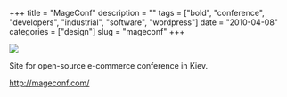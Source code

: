 +++
title = "MageConf"
description = ""
tags = ["bold", "conference", "developers", "industrial", "software", "wordpress"]
date = "2010-04-08"
categories = ["design"]
slug = "mageconf"
+++


 

  <div id="screens-thumbs" class="clearfix">
    <div class="txt-center" id="design-submission"><a href="http://mageconf.com/"><img id='bluga-thumbnail-2351' class='bluga-thumbnail large' src='//media.konigi.com/bluga/
wt4bbe34bcc2f30_large.jpg'/></a></div>  
  </div>   
<p>Site for open-source e-commerce conference in Kiev.</p>

<p><a href="http://mageconf.com/">http://mageconf.com/</a></p>





